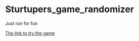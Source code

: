 # Sturtupers_game_randomizer
Just run for fun

[The link to try the game](https://letsinvade.github.io/Sturtupers_game_randomizer)
